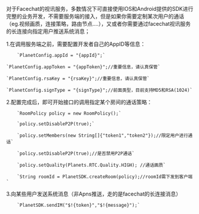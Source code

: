 
对于Facechat的视讯服务，多数情况下可直接使用IOS和Android提供的SDK进行完整的业务开发，不需要服务端的接入，但是如果你需要定制某次用户的通话（eg.视频画质，连接策略，路由节点....），又或者你需要通过facechat视讯服务的长连接向指定用户推送系统消息；

1.在调用服务端之前，需要配置开发者自己的AppID等信息：

        `PlanetConfig.appId = "{appId}";`

	`PlanetConfig.appToken = "{appToken}";//重要信息，请认真保管`

	`PlanetConfig.rsaKey = "{rsaKey}";//重要信息，请认真保管`

	`PlanetConfig.signType = "{signType}";//前面类型，目前支持MD5和RSA(1024)`

2.配置完成后，即可开始接口的调用指定某个房间的通话策略：

        `RoomPolicy policy = new RoomPolicy();`

        `policy.setDisableP2P(true);`

        `policy.setMembers(new String[]{"token1","token2"});//限定用户进行通话`

        `policy.setDisableP2P(true);//是否禁用P2P通话`

        `policy.setQuality(Planets.RTC.Quality.HIGH); //通话画质`

        `String roomId = PlanetSDK.createRoom(policy);//roomId需下发到客户端`

3.向某些用户发送系统消息（非Apns推送，走的是facechat的长连接消息）

        `PlanetSDK.sendIM("$!{token}","$!{message}");`

